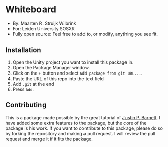 # Whiteboard

- By: Maarten R. Struijk Wilbrink
- For: Leiden University SOSXR
- Fully open source: Feel free to add to, or modify, anything you see fit.

## Installation
1. Open the Unity project you want to install this package in.
2. Open the Package Manager window.
3. Click on the `+` button and select `Add package from git URL...`.
4. Paste the URL of this repo into the text field
5. Add `.git` at the end
6. Press `Add`.

## Contributing

This is a package made possible by the great tutorial of [Justin P. Barnett](https://www.youtube.com/watch?v=sHE5ubsP-E8&t=1803s). I have added some extra features to the package, but the core of the package is his work. If you want to contribute to this package, please do so by forking the repository and making a pull request. I will review the pull request and merge it if it fits the package.